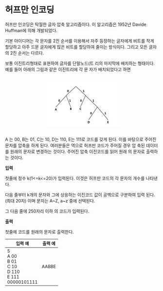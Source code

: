허프만 인코딩
====================================

허프만 인코딩은 탁월한 글자 압축 알고리즘이다. 이 알고리즘은 1952년 Davide Huffman에 의해 개발되었다.

기본 아이디어는 각 문자를 2진 순서를 이용해서 자주 등장하는 글자에게 비트를 작게 할당하고 아주 드문 글자에게 많은 비트를 할당하여 줄이는 방식이다. 그리고 모든 글자의 2진 순서는 다르다. 

보통 이진트리형태로 표현하여 글자를 단말노드(트 리의 마지막에 배치하는 형태이다. 예를 들어 아래의 그림과 같은 이진트리에 각 문 자가 배치되었다고 하면

<br>
<div align="center">
<img src="./img/figure.png" align="center">
</div>
<br>

A 는 00, B는 01, C는 10, D는 110, E는 111로 코드를 갖게 된다. 이를 바탕으로 주어진 문자를 압축을 하게 된다. 여러분들은 역으로 허프만 코드가 주어질 경우 압 축된 데이터를 원래의 문자로 변경하는 것이다. 주어진 압축 이진코드를 읽어 원래 의 문자로 출력하는 것이다.

**입력** 

첫줄에 정수 k(1<=k<=20)가 입력된다. 이것은 허프만 코드의 각 문자의 개수를 나타낸다.  

다음 줄부터 k개의 문자와 그에 상응하는 이진코드 값이 공백으로 구분하여 입력 된다. (최대 20자) 이며 문자는 A~Z, a~z 중에 선택된다. 

그 다음 줄에 250자리 이하 의 코드가 입력된다.

**출력**  

첫줄에 코드를 원래의 문자로 출력한다.    

| 입력 예                    |      출력 예                |
|---------------------------|-----------------------------|
| 5 <br> A 00 <br> B 01 <br> C 10 <br> D 110 <br> E 111 <br> 00000101111 |    AABBE |
